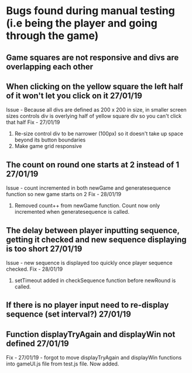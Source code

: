 # Bugs found during manual testing (i.e being the player and going through the game)
## Game squares are not responsive and divs are overlapping each other
## When clicking on the yellow square the left half of it won't let you click on it 27/01/19
Issue - Because all divs are defined as 200 x 200 in size, in smaller screen sizes controls div is overlying half of yellow square div so you can't click that half
Fix - 27/01/19 
1) Re-size control div to be narrower (100px) so it doesn't take up space beyond its button boundaries
2) Make game grid responsive
## The count on round one starts at 2 instead of 1 27/01/19
Issue - count incremented in both newGame and generatesequence function so new game starts on 2
Fix - 28/01/19
1) Removed count++ from newGame function. Count now only incremented when generatesequence is called.
## The delay between player inputting sequence, getting it checked and new sequence displaying is too short 27/01/19
Issue - new sequence is displayed too quickly once player sequence checked.
Fix - 28/01/19
1) setTimeout added in checkSequence function before newRound is called.
## If there is no player input need to re-display sequence (set interval?) 27/01/19
## Function displayTryAgain and displayWin not defined 27/01/19
Fix - 27/01/19 - forgot to move displayTryAgain and displayWin functions into gameUI.js file from test.js file. Now added.